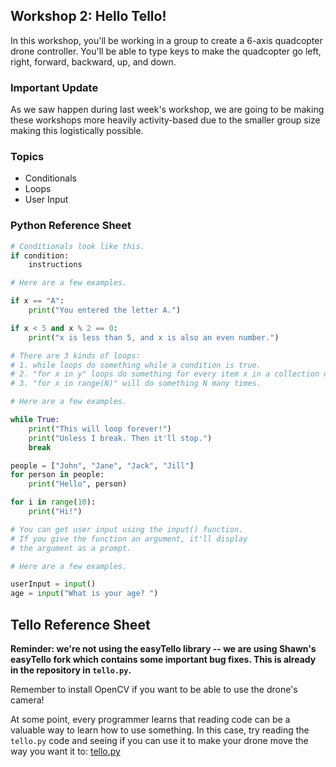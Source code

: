 ## Workshop 2: Hello Tello!

In this workshop, you'll be working in a group to create a 6-axis quadcopter drone controller. You'll be able to type keys to make the quadcopter go left, right, forward, backward, up, and down.

### Important Update

As we saw happen during last week's workshop, we are going to be making these workshops more heavily activity-based due to the smaller group size making this logistically possible.

### Topics

- Conditionals
- Loops
- User Input

### Python Reference Sheet

```python
# Conditionals look like this.
if condition:
	instructions

# Here are a few examples.

if x == "A":
	print("You entered the letter A.")

if x < 5 and x % 2 == 0:
	print("x is less than 5, and x is also an even number.")

# There are 3 kinds of loops:
# 1. while loops do something while a condition is true.
# 2. "for x in y" loops do something for every item x in a collection of items y.
# 3. "for x in range(N)" will do something N many times.

# Here are a few examples.

while True:
	print("This will loop forever!")
	print("Unless I break. Then it'll stop.")
	break

people = ["John", "Jane", "Jack", "Jill"]
for person in people:
	print("Hello", person)

for i in range(10):
	print("Hi!")

# You can get user input using the input() function.
# If you give the function an argument, it'll display
# the argument as a prompt.

# Here are a few examples.

userInput = input()
age = input("What is your age? ")
```

## Tello Reference Sheet

**Reminder: we're not using the easyTello library -- we are using Shawn's easyTello fork which contains some important bug fixes. This is already in the repository in `tello.py`.**

Remember to install OpenCV if you want to be able to use the drone's camera!

At some point, every programmer learns that reading code can be a valuable way to learn how to use something. In this case, try reading the `tello.py` code and seeing if you can use it to make your drone move the way you want it to: [tello.py](./tello.py)
